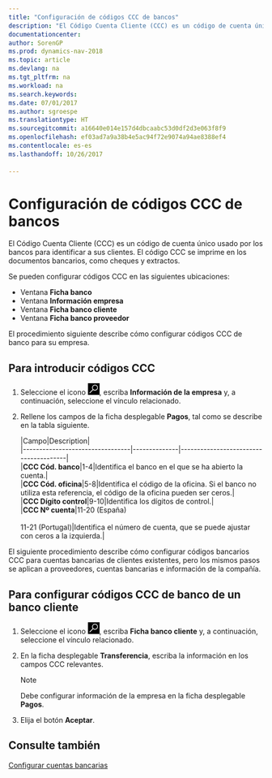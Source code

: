 ```yaml
---
title: "Configuración de códigos CCC de bancos"
description: "El Código Cuenta Cliente (CCC) es un código de cuenta único usado por los bancos para identificar a sus clientes. El código CCC se imprime en los documentos bancarios, como cheques y extractos."
documentationcenter: 
author: SorenGP
ms.prod: dynamics-nav-2018
ms.topic: article
ms.devlang: na
ms.tgt_pltfrm: na
ms.workload: na
ms.search.keywords: 
ms.date: 07/01/2017
ms.author: sgroespe
ms.translationtype: HT
ms.sourcegitcommit: a16640e014e157d4dbcaabc53d0df2d3e063f8f9
ms.openlocfilehash: ef03ad7a9a38b4e5ac94f72e9074a94ae8388ef4
ms.contentlocale: es-es
ms.lasthandoff: 10/26/2017

---
```

# <a name="how-to-set-up-bank-ccc-codes"></a>Configuración de códigos CCC de bancos
El Código Cuenta Cliente (CCC) es un código de cuenta único usado por los bancos para identificar a sus clientes. El código CCC se imprime en los documentos bancarios, como cheques y extractos.  

Se pueden configurar códigos CCC en las siguientes ubicaciones:  

- Ventana **Ficha banco**  
- Ventana **Información empresa**  
- Ventana **Ficha banco cliente**  
- Ventana **Ficha banco proveedor**  

El procedimiento siguiente describe cómo configurar códigos CCC de banco para su empresa.  

## <a name="to-enter-ccc-codes"></a>Para introducir códigos CCC  

1.  Seleccione el icono ![Buscar página o informe](../../media/ui-search/search_small.png "icono Buscar página o informe"), escriba **Información de la empresa** y, a continuación, seleccione el vínculo relacionado.  
2.  Rellene los campos de la ficha desplegable **Pagos**, tal como se describe en la tabla siguiente.  

    |Campo|Description|  
    |---------------------------------|--------------|---------------------------------------|  
    |**CCC Cód. banco**|1-4|Identifica el banco en el que se ha abierto la cuenta.|  
    |**CCC Cód. oficina**|5-8|Identifica el código de la oficina. Si el banco no utiliza esta referencia, el código de la oficina pueden ser ceros.|  
    |**CCC Dígito control**|9-10|Identifica los dígitos de control.|  
    |**CCC Nº cuenta**|11-20 (España)<br /><br /> 11-21 (Portugal)|Identifica el número de cuenta, que se puede ajustar con ceros a la izquierda.|  

El siguiente procedimiento describe cómo configurar códigos bancarios CCC para cuentas bancarias de clientes existentes, pero los mismos pasos se aplican a proveedores, cuentas bancarias e información de la compañía.  

## <a name="to-set-up-bank-ccc-codes-for-a-customer-bank-account"></a>Para configurar códigos CCC de banco de un banco cliente  

1.  Seleccione el icono ![Buscar página o informe](../../media/ui-search/search_small.png "icono Buscar página o informe"), escriba **Ficha banco cliente** y, a continuación, seleccione el vínculo relacionado.  
2.  En la ficha desplegable **Transferencia**, escriba la información en los campos CCC relevantes.  

    > [!NOTE]  
    >  Debe configurar información de la empresa en la ficha desplegable **Pagos**.  

3.  Elija el botón **Aceptar**.  

## <a name="see-also"></a>Consulte también  
[Configurar cuentas bancarias](../../bank-how-setup-bank-accounts.md) 

